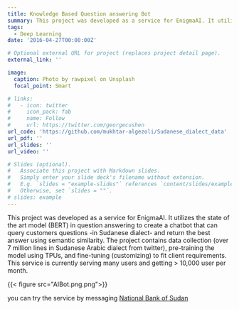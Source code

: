 ```yaml
---
title: Knowledge Based Question answering Bot 
summary: This project was developed as a service for EnigmaAI. It utilizes the state of the art model (BERT) in question answering to create a chatbot that can query customers questions -in Sudanese dialect- and return the best answer using semantic similarity.
tags:
  - Deep Learning
date: '2016-04-27T00:00:00Z'

# Optional external URL for project (replaces project detail page).
external_link: ''

image:
  caption: Photo by rawpixel on Unsplash
  focal_point: Smart

# links:
#   - icon: twitter
#     icon_pack: fab
#     name: Follow
#     url: https://twitter.com/georgecushen
url_code: 'https://github.com/mukhtar-algezoli/Sudanese_dialect_data'
url_pdf: ''
url_slides: ''
url_video: ''

# Slides (optional).
#   Associate this project with Markdown slides.
#   Simply enter your slide deck's filename without extension.
#   E.g. `slides = "example-slides"` references `content/slides/example-slides.md`.
#   Otherwise, set `slides = ""`.
# slides: example
---
```


This project was developed as a service for EnigmaAI. It utilizes the state of the art model (BERT) in question answering to create a chatbot that can query customers questions -in Sudanese dialect- and return the best answer using semantic similarity. The project contains data collection (over 7 million lines in Sudanese Arabic dialect from twitter), pre-training the model using TPUs, and fine-tuning (customizing) to fit client requirements. This service is currently serving many users and getting > 10,000 user per month.

{{< figure src="AIBot.png.png">}}

you can try the service by messaging [National Bank of Sudan](https://www.facebook.com/NationalBankofSudan/)
